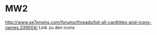 MW2
===
http://www.se7ensins.com/forums/threads/list-all-cardtitles-and-icons-names.339004/ Link zu den icons